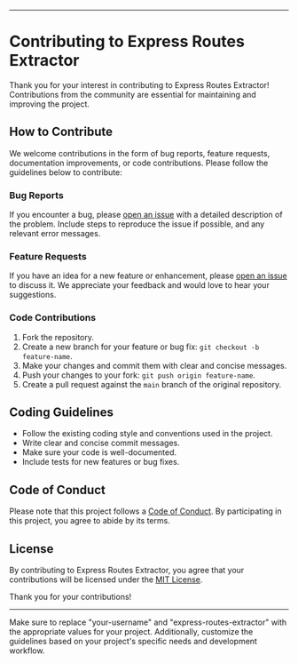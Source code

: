 
---

# Contributing to Express Routes Extractor

Thank you for your interest in contributing to Express Routes Extractor! Contributions from the community are essential for maintaining and improving the project.

## How to Contribute

We welcome contributions in the form of bug reports, feature requests, documentation improvements, or code contributions. Please follow the guidelines below to contribute:

### Bug Reports

If you encounter a bug, please [open an issue](https://github.com/kumarprabhakar2121/express-routes-extractor/issues) with a detailed description of the problem. Include steps to reproduce the issue if possible, and any relevant error messages.

### Feature Requests

If you have an idea for a new feature or enhancement, please [open an issue](https://github.com/kumarprabhakar2121/express-routes-extractor/issues) to discuss it. We appreciate your feedback and would love to hear your suggestions.

### Code Contributions

1. Fork the repository.
2. Create a new branch for your feature or bug fix: `git checkout -b feature-name`.
3. Make your changes and commit them with clear and concise messages.
4. Push your changes to your fork: `git push origin feature-name`.
5. Create a pull request against the `main` branch of the original repository.

## Coding Guidelines

- Follow the existing coding style and conventions used in the project.
- Write clear and concise commit messages.
- Make sure your code is well-documented.
- Include tests for new features or bug fixes.

## Code of Conduct

Please note that this project follows a [Code of Conduct](CODE_OF_CONDUCT.md). By participating in this project, you agree to abide by its terms.

## License

By contributing to Express Routes Extractor, you agree that your contributions will be licensed under the [MIT License](LICENSE).

Thank you for your contributions!

---

Make sure to replace "your-username" and "express-routes-extractor" with the appropriate values for your project. Additionally, customize the guidelines based on your project's specific needs and development workflow.